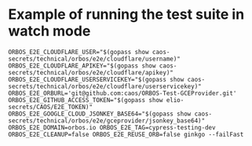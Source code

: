 # Example of running the test suite in watch mode

`ORBOS_E2E_CLOUDFLARE_USER="$(gopass show caos-secrets/technical/orbos/e2e/cloudflare/username)" ORBOS_E2E_CLOUDFLARE_APIKEY="$(gopass show caos-secrets/technical/orbos/e2e/cloudflare/apikey)" ORBOS_E2E_CLOUDFLARE_USERSERVICEKEY="$(gopass show caos-secrets/technical/orbos/e2e/cloudflare/userservicekey)" ORBOS_E2E_ORBURL='git@github.com:caos/ORBOS-Test-GCEProvider.git' ORBOS_E2E_GITHUB_ACCESS_TOKEN="$(gopass show elio-secrets/CAOS/E2E_TOKEN)" ORBOS_E2E_GOOGLE_CLOUD_JSONKEY_BASE64="$(gopass show caos-secrets/technical/orbos/e2e/gceprovider/jsonkey_base64)" ORBOS_E2E_DOMAIN=orbos.io ORBOS_E2E_TAG=cypress-testing-dev ORBOS_E2E_CLEANUP=false ORBOS_E2E_REUSE_ORB=false ginkgo --failFast`
